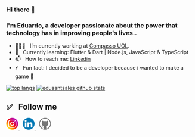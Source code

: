 ### Hi there 👋

### I'm Eduardo, a developer passionate about the power that technology has in improving people's lives..

- 🧑🏻‍💻  &nbsp; I’m currently working at [Compasso UOL](https://compassouol.com/).
- 🚀  &nbsp; Currently learning: Flutter & Dart | Node.js, JavaScript & TypeScript
- 📫  &nbsp; How to reach me: [Linkedin](https://linkedin.com/in/edusantsales)
- ⚡ &nbsp; Fun fact: I decided to be a developer because i wanted to make a game 👾

[![top langs](https://github-readme-stats.vercel.app/api/top-langs/?username=edusantsales&layout=compact&theme=dark)](https://github.com/edusantsales/github-readme-stats)
[![edusantsales github stats](https://github-readme-stats.vercel.app/api?username=edusantsales&show_icons=true&hide_title=true&theme=dark)](https://github.com/edusantsales/github-readme-stats)

## :white_check_mark: &nbsp; Follow me

<p align="left">
  <a href="https://www.instagram.com/edusantsales/">
    <img alt="Instagram" src="assets/social/instagram.svg" width="32" height="32">
  </a>
  &nbsp;
  <a href="https://www.linkedin.com/in/edusantsales/">
    <img alt="Linkedin" src="assets/social/linkedin.svg" width="32" height="32">
  </a>
  &nbsp;
  <a href="https://github.com/edusantsales">
    <img alt="Github" src="assets/social/github.svg" width="32" height="32">
  </a>
</p>


<!--
**edusantsales/edusantsales** is a ✨ _special_ ✨ repository because its `README.md` (this file) appears on your GitHub profile.

Here are some ideas to get you started:

- 🔭 I’m currently working on ...
- 🌱 I’m currently learning ...
- 👯 I’m looking to collaborate on ...
- 🤔 I’m looking for help with ...
- 💬 Ask me about ...
- 📫 How to reach me: ...
- 😄 Pronouns: ...
- ⚡ Fun fact: ...
-->
